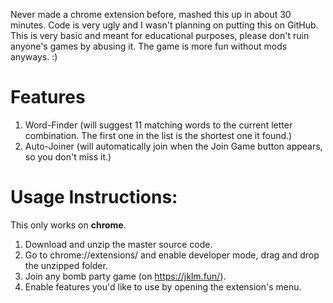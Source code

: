 Never made a chrome extension before, mashed this up in about 30 minutes.
Code is very ugly and I wasn't planning on putting this on GitHub. This is very basic and meant for educational purposes,
please don't ruin anyone's games by abusing it. The game is more fun without mods anyways. :)

# Features

1. Word-Finder (will suggest 11 matching words to the current letter combination. The first one in the list is the shortest one it found.)
2. Auto-Joiner (will automatically join when the Join Game button appears, so you don't miss it.)

# Usage Instructions:

This only works on **chrome**.

1. Download and unzip the master source code.
2. Go to chrome://extensions/ and enable developer mode, drag and drop the unzipped folder.
3. Join any bomb party game (on https://jklm.fun/).
4. Enable features you'd like to use by opening the extension's menu.
